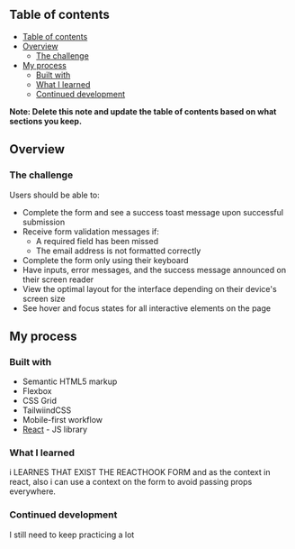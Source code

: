 ## Table of contents

- [Table of contents](#table-of-contents)
- [Overview](#overview)
  - [The challenge](#the-challenge)
- [My process](#my-process)
  - [Built with](#built-with)
  - [What I learned](#what-i-learned)
  - [Continued development](#continued-development)


**Note: Delete this note and update the table of contents based on what sections you keep.**

## Overview

### The challenge

Users should be able to:

- Complete the form and see a success toast message upon successful submission
- Receive form validation messages if:
  - A required field has been missed
  - The email address is not formatted correctly
- Complete the form only using their keyboard
- Have inputs, error messages, and the success message announced on their screen reader
- View the optimal layout for the interface depending on their device's screen size
- See hover and focus states for all interactive elements on the page


## My process

### Built with

- Semantic HTML5 markup
- Flexbox
- CSS Grid
- TailwiindCSS
- Mobile-first workflow
- [React](https://reactjs.org/) - JS library

### What I learned

i LEARNES THAT EXIST THE REACTHOOK FORM and as the context in react, also i can use a context on the form to avoid passing props everywhere.

### Continued development

I still need to keep practicing a lot

